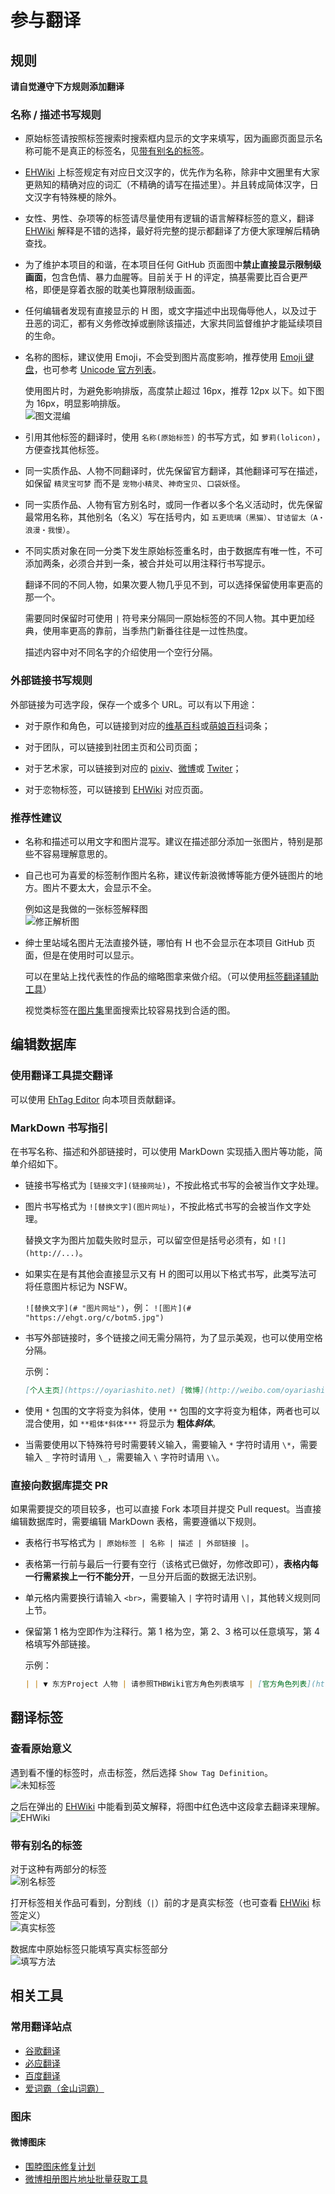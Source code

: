 参与翻译
==================

## 规则
**请自觉遵守下方规则添加翻译**

### 名称 / 描述书写规则

* 原始标签请按照标签搜索时搜索框内显示的文字来填写，因为画廊页面显示名称可能不是真正的标签名，见[带有别名的标签](#带有别名的标签)。

* [EHWiki](https://ehwiki.org/) 上标签规定有对应日文汉字的，优先作为名称，除非中文圈里有大家更熟知的精确对应的词汇（不精确的请写在描述里）。并且转成简体汉字，日文汉字有特殊梗的除外。
  
* 女性、男性、杂项等的标签请尽量使用有逻辑的语言解释标签的意义，翻译 [EHWiki](https://ehwiki.org/) 解释是不错的选择，最好将完整的提示都翻译了方便大家理解后精确查找。
  
* 为了维护本项目的和谐，在本项目任何 GitHub 页面图中**禁止直接显示限制级画面**，包含色情、暴力血腥等。目前关于 H 的评定，搞基需要比百合更严格，即便是穿着衣服的耽美也算限制级画面。
  
* 任何编辑者发现有直接显示的 H 图，或文字描述中出现侮辱他人，以及过于丑恶的词汇，都有义务修改掉或删除该描述，大家共同监督维护才能延续项目的生命。
  
* 名称的图标，建议使用 Emoji，不会受到图片高度影响，推荐使用 [Emoji 键盘](https://emojikeyboard.org/)，也可参考 [Unicode 官方列表](http://www.unicode.org/Public/emoji/5.0/emoji-test.txt)。  
  
  使用图片时，为避免影响排版，高度禁止超过 16px，推荐 12px 以下。如下图为 16px，明显影响排版。  
  ![图文混编](doc-img/image-in-translation.jpg)

* 引用其他标签的翻译时，使用 `名称(原始标签)` 的书写方式，如 `萝莉(lolicon)`，方便查找其他标签。
  
* 同一实质作品、人物不同翻译时，优先保留官方翻译，其他翻译可写在描述，如保留 `精灵宝可梦` 而不是 `宠物小精灵`、`神奇宝贝`、`口袋妖怪`。
  
* 同一实质作品、人物有官方别名时，或同一作者以多个名义活动时，优先保留最常用名称，其他别名（名义）写在括号内，如 `五更琉璃（黑猫）`、`甘诘留太（A・浪漫・我慢）`。
  
* 不同实质对象在同一分类下发生原始标签重名时，由于数据库有唯一性，不可添加两条，必须合并到一条，被合并处可以用注释行书写提示。  
  
  翻译不同的不同人物，如果次要人物几乎见不到，可以选择保留使用率更高的那一个。 

  需要同时保留时可使用 `|` 符号来分隔同一原始标签的不同人物。其中更加经典，使用率更高的靠前，当季热门新番往往是一过性热度。  

  描述内容中对不同名字的介绍使用一个空行分隔。  

### 外部链接书写规则

外部链接为可选字段，保存一个或多个 URL。可以有以下用途：

* 对于原作和角色，可以链接到对应的[维基百科](https://zh.wikipedia.org/)或[萌娘百科](https://zh.moegirl.org/)词条；
  
* 对于团队，可以链接到社团主页和公司页面；
  
* 对于艺术家，可以链接到对应的 [pixiv](https://www.pixiv.net/)、[微博](http://weibo.com/)或 [Twiter](https://twitter.com/)；
  
* 对于恋物标签，可以链接到 [EHWiki](https://ehwiki.org/wiki/Fetish_Listing) 对应页面。

### 推荐性建议

* 名称和描述可以用文字和图片混写。建议在描述部分添加一张图片，特别是那些不容易理解意思的。
  
* 自己也可为喜爱的标签制作图片名称，建议传新浪微博等能方便外链图片的地方。图片不要太大，会显示不全。  
  
  例如这是我做的一张标签解释图  
  ![修正解析图](http://ww4.sinaimg.cn/large/6c84b2d6jw1f3yuc3f7r7j205k0b43zr.jpg)

* 绅士里站域名图片无法直接外链，哪怕有 H 也不会显示在本项目 GitHub 页面，但是在使用时可以显示。
  
  可以在里站上找代表性的作品的缩略图拿来做介绍。（可以使用[标签翻译辅助工具](https://github.com/Mapaler/EhTagTranslator/wiki/ETTWikiHelper)）

  视觉类标签在[图片集](https://exhentai.org/imageset/)里面搜索比较容易找到合适的图。

## 编辑数据库

### 使用翻译工具提交翻译

可以使用 [EhTag Editor](https://ehtagtranslation.github.io/Editor) 向本项目贡献翻译。

### MarkDown 书写指引

在书写名称、描述和外部链接时，可以使用 MarkDown 实现插入图片等功能，简单介绍如下。

* 链接书写格式为 `[链接文字](链接网址)`，不按此格式书写的会被当作文字处理。  
  
* 图片书写格式为 `![替换文字](图片网址)`，不按此格式书写的会被当作文字处理。  
  
  替换文字为图片加载失败时显示，可以留空但是括号必须有，如 `![](http://...)`。

* 如果实在是有其他会直接显示又有 H 的图可以用以下格式书写，此类写法可将任意图片标记为 NSFW。
  
  `![替换文字](# "图片网址")`，例： `![图片](# "https://ehgt.org/c/botm5.jpg")`

* 书写外部链接时，多个链接之间无需分隔符，为了显示美观，也可以使用空格分隔。

  示例： 
  ```markdown
  [个人主页](https://oyariashito.net) [微博](http://weibo.com/oyariashito)
  ```

* 使用 `*` 包围的文字将变为斜体，使用 `**` 包围的文字将变为粗体，两者也可以混合使用，如 `**粗体*斜体***` 将显示为 **粗体*斜体***。

* 当需要使用以下特殊符号时需要转义输入，需要输入 `*` 字符时请用 `\*`，需要输入 `_` 字符时请用 `\_`，需要输入 `\` 字符时请用 `\\`。

### 直接向数据库提交 PR

如果需要提交的项目较多，也可以直接 Fork 本项目并提交 Pull request。当直接编辑数据库时，需要编辑 MarkDown 表格，需要遵循以下规则。
  
* 表格行书写格式为 `| 原始标签 | 名称 | 描述 | 外部链接 |`。
  
* 表格第一行前与最后一行要有空行（该格式已做好，勿修改即可），**表格内每一行需紧挨上一行不能分开**，一旦分开后面的数据无法识别。
  
* 单元格内需要换行请输入 `<br>`，需要输入 `|` 字符时请用 `\|`，其他转义规则同上节。
  
* 保留第 1 格为空即作为注释行。第 1 格为空，第 2、3 格可以任意填写，第 4 格填写外部链接。  
  
  示例： 
  ```markdown
  | | ▼ 东方Project 人物 | 请参照THBWiki官方角色列表填写 | [官方角色列表](https://thwiki.cc/官方角色列表) |
  ```  

## 翻译标签

### 查看原始意义

遇到看不懂的标签时，点击标签，然后选择 `Show Tag Definition`。  
![未知标签](doc-img/show-tag-defination.jpg)

之后在弹出的 [EHWiki](https://ehwiki.org/) 中能看到英文解释，将图中红色选中这段拿去翻译来理解。  
![EHWiki](doc-img/ehwiki.jpg)

### 带有别名的标签

对于这种有两部分的标签  
![别名标签](doc-img/tag-with-alias.jpg)

打开标签相关作品可看到，分割线（`|`）前的才是真实标签（也可查看 [EHWiki](https://ehwiki.org/) 标签定义）    
![真实标签](doc-img/search-of-tag-with-alias.jpg)

数据库中原始标签只能填写真实标签部分    
![填写方法](doc-img/tag-in-database.jpg)

## 相关工具
### 常用翻译站点
* [谷歌翻译](http://translate.google.cn/)
* [必应翻译](http://www.bing.com/translator/)
* [百度翻译](http://fanyi.baidu.com/#auto/zh/)
* [爱词霸（金山词霸）](http://www.iciba.com/)

### 图床
#### 微博图床
* [围脖图床修复计划](http://weibotuchuang.sinaapp.com/)
* [微博相册图片地址批量获取工具](https://greasyfork.org/scripts/18036)
